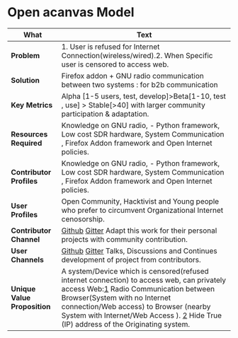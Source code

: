 # Open acanvas Model ##

What | Text
-----|----- 
**Problem** |1. User is refused for Internet Connection(wireless/wired).2.  When Specific user is censored to access web.
**Solution**|Firefox addon + GNU radio communication between two systems : for b2b communication
**Key Metrics**|Alpha [1-5 users,  test, develop]>Beta[1-10, test , use] > Stable[>40]  with larger community participation & adaptation.
**Resources Required**|Knowledge on GNU radio, - Python framework, Low cost SDR hardware, System Communication , Firefox Addon framework and Open Internet  policies.
**Contributor Profiles**|Knowledge on GNU radio, - Python framework, Low cost SDR hardware, System Communication , Firefox Addon framework and Open Internet  policies.
**User Profiles**|Open Community, Hacktivist and Young people who prefer to circumvent Organizational Internet cenosorship.
**Contributor Channel**|[Github](https://gitter.im/firefoxb2b/Lobby) [Gitter](https://gitter.im/firefoxb2b/Lobby) Adapt this work for their  personal projects with   community contribution.
**User Channels**|[Github](https://gitter.im/firefoxb2b/Lobby) [Gitter](https://gitter.im/firefoxb2b/Lobby) Talks, Discussions and Continues development of project from contributors.
**Unique Value Proposition**|A system/Device which is censored(refused internet connection) to access web, can privately access Web:[1](https://#) Radio Communication between Browser(System with no Internet connection/Web access) to Browser (nearby System with Internet/Web Access ). [2](https://#) Hide True (IP) address of the Originating system.




